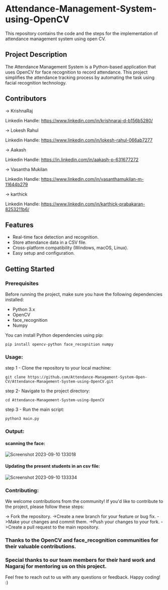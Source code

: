 # Attendance-Management-System-using-OpenCV
This repository contains the code and the steps for the implementation of attendance management system using open CV.

## Project Description

The Attendance Management System is a Python-based application that uses OpenCV for face recognition to record attendance. This project simplifies the attendance tracking process by automating the task using facial recognition technology.

## Contributors

-> KrishnaRaj

  Linkedin Handle: https://www.linkedin.com/in/krishnaraj-d-b156b5280/
  
-> Lokesh Rahul

  Linkedin Handle: https://www.linkedin.com/in/lokesh-rahul-066ab7277
  
-> Aakash

  Linkedin Handle: https://in.linkedin.com/in/aakash-p-631677272
  
-> Vasantha Mukilan

  Linkedin Handle: https://www.linkedin.com/in/vasanthamukilan-m-11644b279
  
-> karthick

  Linkedin Handle: https://www.linkedin.com/in/karthick-prabakaran-8253211b6/

## Features

- Real-time face detection and recognition.
- Store attendance data in a CSV file.
- Cross-platform compatibility (Windows, macOS, Linux).
- Easy setup and configuration.

## Getting Started

### Prerequisites

Before running the project, make sure you have the following dependencies installed:

- Python 3.x
- OpenCV
- face_recognition
- Numpy

You can install Python dependencies using pip:

```
pip install opencv-python face_recognition numpy
```

### Usage:

step 1 - Clone the repository to your local machine:
```
git clone https://github.com/Attendance-Management-System-Open-CV/Attendance-Management-System-using-OpenCV.git
```
step 2- Navigate to the project directory:
```
cd Attendance-Management-System-using-OpenCV
```

step 3 - Run the main script:

```
python3 main.py
```

### Output:

#### scanning the face:
![Screenshot 2023-09-10 133018](https://github.com/Attendance-Management-System-Open-CV/Attendance-Management-System-using-OpenCV/assets/72570119/5ffa2f5d-bd99-46ae-939f-49b3e761acc0)


#### Updating the present students in an csv file:

![Screenshot 2023-09-10 133334](https://github.com/Attendance-Management-System-Open-CV/Attendance-Management-System-using-OpenCV/assets/72570119/742ea06d-94b6-41e1-babf-d9d511b04722)



### Contributing:

We welcome contributions from the community! If you'd like to contribute to the project, please follow these steps:

  -> Fork the repository.
  ->Create a new branch for your feature or bug fix.
  ->Make your changes and commit them.
  ->Push your changes to your fork.
  ->Create a pull request to the main repository.


  ### Thanks to the OpenCV and face_recognition communities for their valuable contributions.
  ### Special thanks to our team members for their hard work and Nagaraj for mentoring us on this project.

Feel free to reach out to us with any questions or feedback. Happy coding!            :)

